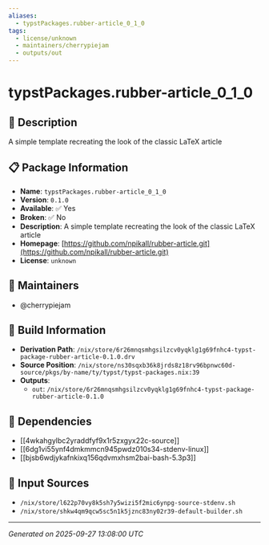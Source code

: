 ```yaml
---
aliases:
  - typstPackages.rubber-article_0_1_0
tags:
  - license/unknown
  - maintainers/cherrypiejam
  - outputs/out
---
```


# typstPackages.rubber-article_0_1_0

## 📝 Description

A simple template recreating the look of the classic LaTeX article

## 📋 Package Information

- **Name**: `typstPackages.rubber-article_0_1_0`
- **Version**: `0.1.0`
- **Available**: ✅ Yes
- **Broken**: ✅ No
- **Description**: A simple template recreating the look of the classic LaTeX article
- **Homepage**: [https://github.com/npikall/rubber-article.git](https://github.com/npikall/rubber-article.git)
- **License**: `unknown`
## 👥 Maintainers

- @cherrypiejam


## 🔧 Build Information

- **Derivation Path**: `/nix/store/6r26mnqsmhgsilzcv0yqklg1g69fnhc4-typst-package-rubber-article-0.1.0.drv`
- **Source Position**: `/nix/store/ns30sqxb36k8jrds8z18rv96bpnwc60d-source/pkgs/by-name/ty/typst/typst-packages.nix:39`
- **Outputs**:
  - `out`:  `/nix/store/6r26mnqsmhgsilzcv0yqklg1g69fnhc4-typst-package-rubber-article-0.1.0`

## 🔗 Dependencies

- [[4wkahgylbc2yraddfyf9x1r5zxgyx22c-source]]
- [[6dg1vi55ynf4dmkmmcn945pwdz010s34-stdenv-linux]]
- [[bjsb6wdjykafnkixq156qdvmxhsm2bai-bash-5.3p3]]

## 📁 Input Sources

- `/nix/store/l622p70vy8k5sh7y5wizi5f2mic6ynpg-source-stdenv.sh`
- `/nix/store/shkw4qm9qcw5sc5n1k5jznc83ny02r39-default-builder.sh`

---
*Generated on 2025-09-27 13:08:00 UTC*
